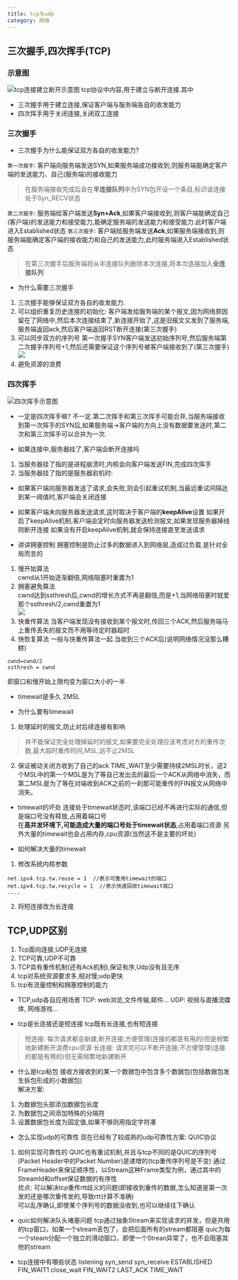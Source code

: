 ```yaml
---
title: tcp与udp
category: 网络
---
```

## 三次握手,四次挥手(TCP)
### 示意图
![tcp连接建立断开示意图](https://pic3.zhimg.com/80/v2-e8aaab48ff996e5cd8a5b39dc450bd6a_720w.webp)
tcp协议中内容,用于建立与断开连接.其中
- 三次握手用于建立连接,保证客户端与服务端各自的收发能力
- 四次挥手用于关闭连接,关闭双工连接
### 三次握手
- 三次握手为什么能保证双方各自的收发能力?

`第一次握手`: 客户端向服务端发送SYN,如果服务端成功接收到,则服务端能确定客户端的发送能力、自己(服务端)的接收能力
> 在服务端接收完成后会在**半连接队列**中为SYN包开设一个条目,标识该连接处于Syn_RECV状态

`第二次握手`: 服务端给客户端发送**Syn+Ack**,如果客户端接收到,则客户端能确定自己(客户端)的发送能力和接受能力,能确定服务端的发送能力和接受能力.此时客户端进入Established状态
`第三次握手`: 客户端给服务端发送**Ack**,如果服务端接收到,则服务端能确定客户端的接收能力和自己的发送能力,此时服务端进入Established状态
> 在第三次握手后服务端将从半连接队列删除本次连接,将本次连接加入**全连接队列**

- 为什么需要三次握手
1. 三次握手能够保证双方各自的收发能力.
2. 可以组织重复历史连接的初始化: 
客户端发给服务端的某个报文,因为网络原因留在了网络中,然后本次连接结束了,新连接开始了,这是旧报文又发到了服务端,服务端返回ack,然后客户端返回RST断开连接(第三次握手)  
3. 可以同步双方的序列号
第一次握手SYN客户端发送初始序列号,然后服务端第二次握手序列号+1,然后还需要保证这个序列号被客户端接收到了(第三次握手)
![](https://img-blog.csdnimg.cn/dadf9a94328a4446b32ebabf1623c729.png)
4. 避免资源的浪费

### 四次挥手
![四次挥手示意图](https://pic3.zhimg.com/80/v2-629f51f6f535ebd7683f944707b21d1e_720w.webp)


- 一定是四次挥手嘛?
不一定.第二次挥手和第三次挥手可能合并,当服务端接收到第一次挥手的SYN后,如果服务端->客户端的方向上没有数据要发送时,第二次和第三次挥手可以合并为一次.

- 如果连接中,服务器挂了,客户端会断开连接吗
1. 当服务器挂了指的是进程崩溃时,内核会向客户端发送FIN,完成四次挥手
2. 当服务器挂了指的是服务器宕机时:
  - 如果客户端向服务器发送了请求,会失败,则会引起重试机制,当最远重试间隔达到某一阈值时,客户端会关闭连接
  - 如果客户端未向服务器发送请求,这时取决于客户端的**keepAlive**设置
  如果开启了keepAlive机制,客户端会定时向服务器发送检测报文,如果发现服务器掉线则断开连接
  如果没有开启keepAlive机制,就会保持连接直至发送请求
  
- 讲讲拥塞控制
拥塞控制是防止过多的数据进入到网络层,造成过负载.是针对全局而言的
1. 慢开始算法  
cwnd从1开始逐渐翻倍,网络阻塞时重置为1  
2. 拥塞避免算法  
cwnd达到ssthresh后,cwnd的增长方式不再是翻倍,而是+1,当网络阻塞时就爱那个ssthresh/2,cwnd重置为1  
![](https://pic3.zhimg.com/80/v2-f7db63b1f00cbd8170e1435616e06216_720w.webp)
3. 快重传算法
当客户端发现没有接收到某个报文时,传回三个ACK,然后服务端马上重传丢失的报文而不用等待定时器超时
4. 快恢复算法
一般与快重传算法一起.当收到三个ACK后(说明网络情况没那么糟糕)
```
cwnd=cwnd/2
ssthresh = cwnd
```
即窗口和慢开始上限均变为窗口大小的一半

- timewait是多久
2MSL

- 为什么要有timewait
1. 处理延时的报文,防止对后续连接有影响
> 并不能保证完全处理掉延时的报文,如果要完全处理应该考虑对方的重传次数,最大超时重传时间,MSL,远不止2MSL
2. 保证被动关闭方收到了自己的ack
TIME_WAIT至少需要持续2MSL时长，这2个MSL中的第一个MSL是为了等自己发出去的最后一个ACK从网络中消失，而第二MSL是为了等在对端收到ACK之前的一刹那可能重传的FIN报文从网络中消失。

- timewait的坏处
连接处于timewait状态时,该端口已经不再进行实际的通信,但是端口号没有释放,占用着端口号  
在**高并发环境下,可能造成大量的端口号处于timewait状态**,占用着端口资源
另外大量的timewait也会占用内存,cpu资源(当然这不是主要的坏处)

- 如何解决大量的timewait
1. 修改系统内核参数
```
net.ipv4.tcp.tw.reuse = 1  //表示可重用timewait的端口
net.ipv4.tcp.tw.recycle = 1  //表示快速回收timewait端口
....
```
2. 将短连接改为长连接

## TCP,UDP区别

1. Tcp面向连接,UDP无连接
2. TCP可靠,UDP不可靠
3. TCP具有重传机制(还有Ack机制),保证有序,Udp没有且无序
4. tcp对系统资源要求多,相对慢;udp更快
5. tcp有流量控制和拥塞控制的能力

- TCP,udp各自应用场景
TCP: web浏览,文件传输,邮件...
UDP: 视频与直播流媒体, 网络游戏...

- tcp是长连接还是短连接
tcp既有长连接,也有短连接
> 短连接: 每次请求都会新建,断开连接;方便管理(连接的都是有用的)但是频繁地新建断开浪费cpu资源
长连接: 请求完可以不断开连接;不方便管理(连接的都是有用的)但无需频繁地新建断开

- 什么是tcp粘包
接收方接收到的某一个数据包中包含多个数据包(包括数据包发生拆包形成的小数据包)  
解决方案:
1. 为数据包头部添加数据包长度
2. 为数据包之间添加特殊的分隔符
3. 设置数据包长度为固定值,如果不够则用指定字符凑

- 怎么实现udp的可靠性
现在已经有了较成熟的udp可靠性方案: QUIC协议
1. 如何实现可靠性的
QUIC也有重试机制,并且与tcp不同的是QUIC的序列号(Packet Header中的Packet Number)是递增的(tcp重传序列号是不变)
通过FrameHeader来保证顺序性，以Stream这种Frame类型为例，通过其中的StreamId和offset保证数据的有序性  
优点:
可以解决tcp重传rtt歧义的问题(即接收到重传的数据,怎么知道是第一次发的还是哪次重传发的,导致rtt计算不准确)  
可以乱序确认,即使某个序列号的数据没收到,也可以继续往下确认  

- quic如何解决队头堵塞问题
tcp通过抽象Stream来实现请求的并发，但是共用的tcp窗口，如果一个stream丢包了，会把后面所有的stream都阻塞
quic为每一个steam分配一个独立的滑动窗口，即使一个Strean异常了，也不会阻塞其他的stream

- tcp连接中有哪些状态
listening
syn_send
syn_receive
ESTABLISHED
FIN_WAIT1
close_wait
FIN_WAIT2
LAST_ACK
TIME_WAIT
